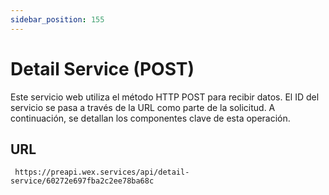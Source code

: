 ```yaml
---
sidebar_position: 155
---
```


# Detail Service (POST)

Este servicio web utiliza el método HTTP POST para recibir datos. El ID del servicio se pasa a través de la URL como parte de la solicitud. A continuación, se detallan los componentes clave de esta operación.

## URL

```url
 https://preapi.wex.services/api/detail-service/60272e697fba2c2ee78ba68c
```
